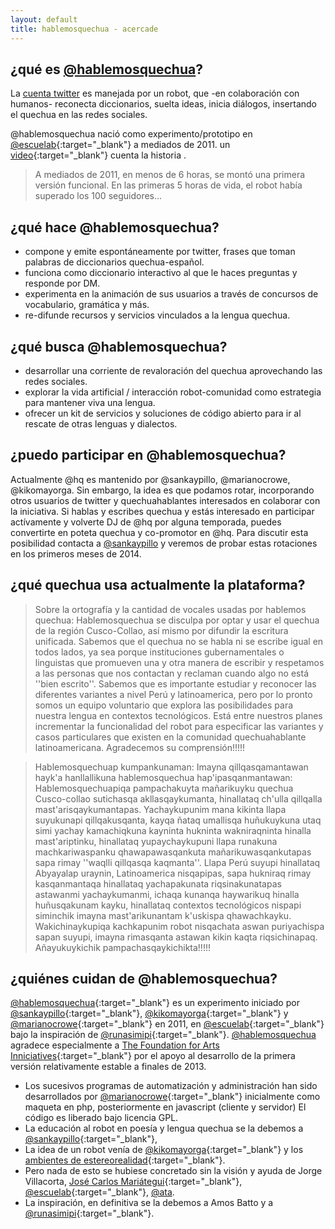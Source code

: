 ```yaml
---
layout: default
title: hablemosquechua - acercade
---
```

## ¿qué es [@hablemosquechua](https://twitter.com/hablemosquechua)?

La [cuenta twitter](https://twitter.com/hablemosquechua) es manejada por un robot,
que -en colaboración con humanos- reconecta diccionarios, suelta ideas, inicia diálogos, insertando el 
quechua en las redes sociales. 

@hablemosquechua nació como experimento/prototipo en [@escuelab](http://twitter.com/escuelab){:target="_blank"} a mediados de 2011. un [video](http://www.youtube.com/watch?v=l4NFPkpkIzQ){:target="_blank"} cuenta la historia . 

> A mediados de 2011, en menos de 6 horas, se montó una primera versión funcional. 
> En las primeras 5 horas de vida, el robot había superado los 100 seguidores...

## ¿qué hace @hablemosquechua?

- compone y emite espontáneamente por twitter, frases que toman palabras de diccionarios quechua-español. 
- funciona como diccionario interactivo al que le haces preguntas y responde por DM. 
- experimenta en la animación de sus usuarios a través de concursos de vocabulario, gramática y más. 
- re-difunde recursos y servicios vinculados a la lengua quechua. 

## ¿qué busca @hablemosquechua?

- desarrollar una corriente de revaloración del quechua aprovechando las redes sociales.
- explorar la vida artificial / interacción robot-comunidad como estrategia para mantener viva una lengua.
- ofrecer un kit de servicios y soluciones de código abierto para ir al rescate de otras lenguas y dialectos. 

## ¿puedo participar en @hablemosquechua?

Actualmente @hq es mantenido por @sankaypillo, @marianocrowe, @kikomayorga. Sin embargo, la idea es que podamos rotar, incorporando otros usuarios de twitter y quechuahablantes interesados en colaborar con la iniciativa. Si hablas y escribes quechua y estás interesado en participar actívamente y volverte DJ de @hq por alguna temporada, puedes convertirte en poteta quechua y co-promotor en @hq. Para discutir esta posibilidad contacta a [@sankaypillo](http://twitter.com/sankaypillo) y veremos de probar estas rotaciones en los primeros meses de 2014. 

## ¿qué quechua usa actualmente la plataforma?

> Sobre la ortografía y la cantidad de vocales usadas por hablemos quechua: Hablemosquechua se disculpa por optar y usar el quechua de la región Cusco-Collao, así mismo por difundir la escritura unificada. Sabemos que el quechua no se habla ni se escribe igual en todos lados, ya sea porque instituciones gubernamentales o linguistas que promueven una y otra manera de escribir y respetamos a las personas que nos contactan y reclaman cuando algo no está ''bien escrito''. Sabemos que es importante estudiar y reconocer las diferentes variantes a nivel Perú y latinoamerica, pero por lo pronto somos un equipo voluntario que explora las posibilidades para nuestra lengua en contextos tecnológicos. Está entre nuestros planes incrementar la funcionalidad del robot para especificar las variantes y casos particulares  que existen en la comunidad quechuahablante latinoamericana.
> Agradecemos su comprensión!!!!!

> Hablemosquechuap kumpankunaman:
> Imayna qillqasqamantawan hayk'a hanllallikuna hablemosquechua hap'ipasqanmantawan:
> Hablemosquechuapiqa pampachakuyta mañarikuyku quechua Cusco-collao sutichasqa akllasqaykumanta, hinallataq ch'ulla qillqalla mast'arisqaykumantapas.
> Yachaykupunim mana kikinta llapa suyukunapi qillqakusqanta, kayqa ñataq umallisqa huñukuykuna utaq simi yachay kamachiqkuna kayninta hukninta wakniraqninta hinalla mast'ariptinku, hinallataq yupaychaykupuni llapa runakuna machkariwaspanku qhawapawasqankuta mañarikuwasqankutapas sapa rimay ''waqlli qillqasqa kaqmanta''. Llapa Perú suyupi hinallataq Abyayalap uraynin, Latinoamerica nisqapipas, sapa hukniraq rimay kasqanmantaqa hinallataq yachapakunata riqsinakunatapas astawanmi yachaykumanmi, ichaqa kunanqa haywarikuq hinalla huñusqakunam kayku, hinallataq contextos tecnológicos nispapi siminchik imayna mast'arikunantam k'uskispa qhawachkayku. Wakichinaykupiqa kachkapunim robot nisqachata aswan puriyachispa sapan suyupi, imayna rimasqanta astawan kikin kaqta riqsichinapaq.
>Añayukuykichik pampachasqaykichikta!!!!!

## ¿quiénes cuidan de @hablemosquechua?

[@hablemosquechua](https://twitter.com/hablemosquechua){:target="_blank"} es un experimento iniciado por
[@sankaypillo](https://twitter.com/sankaypillo){:target="_blank"},
[@kikomayorga](https://twitter.com/kikomayorga){:target="_blank"}
y [@marianocrowe](https://twitter.com/marianocrowe){:target="_blank"} en 2011, en
[@escuelab](https://twitter.com/escuelab){:target="_blank"} bajo la inspiración de
[@runasimipi](https://twitter.com/runasimipi){:target="_blank"}. 
[@hablemosquechua](https://twitter.com/hablemosquechua) agradece especialmente a
[The Foundation for Arts Inniciatives](http://www.ffaiarts.net){:target="_blank"}
por el apoyo al desarrollo de la primera versión relativamente estable a finales de 2013.

- Los sucesivos programas de automatización y administración han sido desarrollados por [@marianocrowe](http://twitter.com/marianocrowe){:target="_blank"} inicialmente como maqueta en php, posteriormente en javascript (cliente y servidor) El código es liberado bajo licencia GPL.
- La educación al robot en poesía y lengua quechua se la debemos a [@sankaypillo](http://twitter.com/sankaypillo){:target="_blank"}, 
- La idea de un robot venía de [@kikomayorga](http://twitter.com/kikomayorga){:target="_blank"} y los [ambientes de estereorealidad](http://www.youtube.com/watch?v=R6_0QouYptE){:target="_blank"}. 
- Pero nada de esto se hubiese concretado sin la visión y ayuda de Jorge Villacorta, [José Carlos Mariátegui](http://twitter.com/tupacamauta){:target="_blank"}, [@escuelab](http://twitter.com/escuelab){:target="_blank"}, [@ata](ata.org.pe).
- La inspiración, en definitiva se la debemos a Amos Batto y a [@runasimipi](http://twitter.com/runasimipi){:target="_blank"}. 
